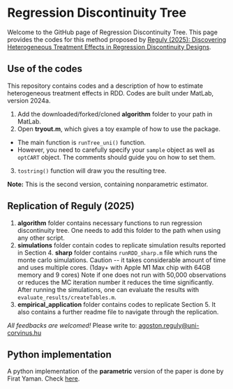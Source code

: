 # Regression Discontinuity Tree

Welcome to the GitHub page of Regression Discontinuity Tree. 
This page provides the codes for this method proposed by [Reguly (2025): Discovering Heterogeneous Treatment Effects in Regression Discontinuity Designs](https://arxiv.org/abs/2106.11640).


## Use of the codes

This repository contains codes and a description of how to estimate heterogeneous treatment effects in RDD. Codes are built under MatLab, version 2024a.

1. Add the downloaded/forked/cloned **algorithm** folder to your path in MatLab.
2. Open **tryout.m**, which gives a toy example of how to use the package.
  - The main function is `runTree_uni()` function.
  - However, you need to carefully specify your `sample` object as well as `optCART` object. The comments should guide you on how to set them.
3. `tostring()` function will draw you the resulting tree.
 
**Note:** This is the second version, containing nonparametric estimator.

## Replication of Reguly (2025)

1. **algorithm** folder contains necessary functions to run regression discontinuity tree. One needs to add this folder to the path when using any other script.
2. **simulations** folder contain codes to replicate simulation results reported in Section 4. **sharp** folder contains `runRDD_sharp.m` file which runs the monte carlo simulations. Caution -- it takes considerable amount of time  and uses multiple cores. (1day+ with Apple M1 Max chip with 64GB memory and 9 cores) Note if one does not run with 50,000 observations or reduces the MC iteration number it reduces the time significantly. After running the simulations, one can evaluate the results with `evaluate_results/createTables.m`.
3. **empirical_application** folder contains codes to replicate Section 5. It also contains a further readme file to navigate through the replication.

*All feedbacks are welcomed!* Please write to: agoston.reguly@uni-corvinus.hu

## Python implementation

A python implementation of the **parametric** version of the paper is done by Firat Yaman. Check [here](https://www.firat-yaman.de/Codes.html).
